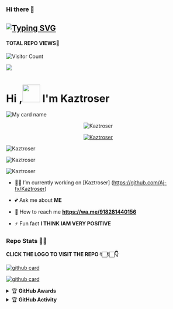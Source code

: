 ### Hi there 👋

## [![Typing SVG](https://readme-typing-svg.herokuapp.com?font=Lemon+milk&color=F7000&lines=Welcome+to+Kaztroser+WA+Bot+repo;Created+by+Ajayan;This+is+a+userbot+privet+and+public+bot;With+more+features)](https://git.io/typing-svg)
#### TOTAL REPO VIEWS📍
![Visitor Count](https://profile-counter.glitch.me/Aj-fx/count.svg)

<img src=https://i.ibb.co/74wm5SW/amalser.jpg>

# Hi ,<a href="Hey"><img src="https://raw.githubusercontent.com/TOXIC-DEVIL/TOXIC-DEVIL/TOXIC-DEVIL-OFFICIAL/media/Hi.gif" width="48px"></a> I'm Kaztroser&nbsp;

![My card name](https://cardivo.vercel.app/api?name=Aj%20fx&description=Hi,%20Welcome%20To%20Aj%20fx%20WhatsApp%20Bot%20Repo%20💌&image=https://i.ibb.co/74wm5SW/amalser.jpg?q=tbn:ANd9GcR7aMC3bf4bg4l_nhYS2Un9FXbFYcB4T83Shjk8xSUZDh_D61LFpzbpeqLW&s=10?v=4&backgroundColor=%23ecf0f1&instagram=Aj_cutzz&github=Aj-fx&)
  

<p align="center"> <img src="https://komarev.com/ghpvc/?username=Aj-fx&label=Profile%20views&color=0e75b6&style=flat" alt="Kaztroser" /> </p>


<p align="center"> <a href="https://github.com/ryo-ma/github-profile-trophy"><img src="https://github-profile-trophy.vercel.app/?username=Aj-fx" alt="Kaztroser" /></a> </p>

<p align="center">
<p><img align="center" src="https://github-readme-stats.vercel.app/api/top-langs?username=Aj-fx&show_icons=true&theme=dark&locale=en&layout=compact" alt="Kaztroser" /></p>

<p align="center">
<p><img align="center" src="https://github-readme-stats.vercel.app/api?username=Aj-fx&show_icons=true&theme=dark&locale=en" alt="Kaztroser" /></p>

<p><img align="center" src="https://github-readme-streak-stats.herokuapp.com/?user=Kaztroser&theme=dark" alt="Kaztroser" /></p>
</p>

- 🧑‍🎄 I’m currently working on [Kaztroser] (https://github.com/Aj-fx/Kaztroser)

- 💕 Ask me about **ME**

- 👼 How to reach me **https://wa.me/918281440156**

- ⚡ Fun fact **I THINK IAM VERY POSITIVE**


### Repo Stats 🧑‍🎄

**CLICK THE LOGO TO VISIT THE REPO 👇🏻👇🏻👇**


[![github card](https://github-readme-stats.vercel.app/api/pin/?username=Aj-fx&repo=Kaztroser&theme=dark)](https://github.com/Aj-fx/Kaztroser)




[![github card](https://github-readme-stats.vercel.app/api/pin/?username=Aj-fx&repo=Kaztroser&theme=dark)](https://github.com/Aj-fx/Kaztroser)




<details>
    <summary>&#127942 <b>GitHub Awards</b></summary><br/>

![Github Trophy](https://github-profile-trophy.vercel.app/?username=Aj-fx)

</details>

<details>
    <summary>&#127942 <b>GitHub Activity</b></summary><br/>




